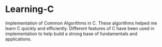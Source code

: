 # Learning-C
Implementation of Common Algorithms in C. These algorithms helped me learn C quickly and efficiently. Different features of C have been used in implementation to help build a strong base of fundamentals and applications.
